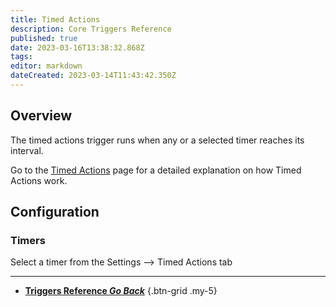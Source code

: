 ```yaml
---
title: Timed Actions
description: Core Triggers Reference
published: true
date: 2023-03-16T13:38:32.868Z
tags: 
editor: markdown
dateCreated: 2023-03-14T11:43:42.350Z
---
```


## Overview
The timed actions trigger runs when any or a selected timer reaches its interval. 

Go to the [Timed Actions](/Settings/Timed-Actions) page for a detailed explanation on how Timed Actions work.

## Configuration
### Timers
Select a timer from the Settings --> Timed Actions tab

---

- [<i class="mdi mdi-chevron-left"></i>**Triggers Reference *Go Back***](/Triggers)
{.btn-grid .my-5}